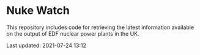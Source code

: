 # Nuke Watch

This repository includes code for retrieving the latest information available on the output of EDF nuclear power plants in the UK.

Last updated: 2021-07-24 13:12